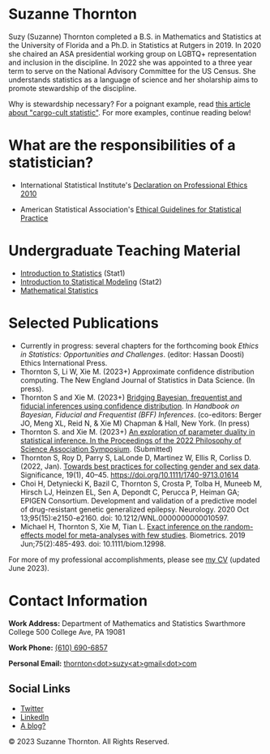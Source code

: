 # Suzanne Thornton

Suzy (Suzanne) Thornton completed a B.S. in Mathematics and Statistics at the University of Florida and a Ph.D. in Statistics at Rutgers in 2019. In 2020 she chaired an ASA presidential working group on LGBTQ+ representation and inclusion in the discipline. In 2022 she was appointed to a three year term to serve on the National Advisory Committee for the US Census. She understands statistics as a language of science and her sholarship aims to promote stewardship of the discipline.

Why is stewardship necessary? For a poignant example, read [this article about "cargo-cult statistic"](https://doi.org/10.1111/j.1740-9713.2018.01174.x). For more examples, continue reading below! 

# What are the responsibilities of a statistician? 

* International Statistical Institute's [Declaration on Professional Ethics 2010](https://isi-web.org/declaration-professional-ethics-2010)

* American Statistical Association's [Ethical Guidelines for Statistical Practice](https://www.amstat.org/your-career/ethical-guidelines-for-statistical-practice)

# Undergraduate Teaching Material 

* [Introduction to Statistics](https://dr-suz.github.io/Stat11/) (Stat1) 
* [Introduction to Statistical Modeling](https://dr-suz.github.io/Stat21/) (Stat2)
* [Mathematical Statistics](https://dr-suz.github.io/Stat61/)


# Selected Publications  

* Currently in progress: several chapters for the forthcoming book *Ethics in Statistics: Opportunities and Challenges*. (editor: Hassan Doosti) Ethics International Press. 
* Thornton S, Li W, Xie M. (2023+) Approximate confidence distribution computing. The New England Journal of Statistics in Data Science. (In press). 
* Thornton S and Xie M. (2023+) [Bridging Bayesian, frequentist and fiducial inferences using confidence distribution](https://www.academia.edu/81301013/Bridging_Bayesian_frequentist_and_fiducial_BFF_inferences_using_confidence_distribution). In *Handbook on Bayesian, Fiducial and Frequentist (BFF) Inferences*. (co-editors: Berger JO, Meng XL, Reid N, & Xie M) Chapman & Hall, New York. (In press) 
* Thornton S. and Xie M. (2023+) [An exploration of parameter duality in statistical inference. In the Proceedings of the 2022 Philosophy of Science Association Symposium](https://www.academia.edu/100542843/Exploration_of_parameter_duality). (Submitted) 
* Thornton S, Roy D, Parry S, LaLonde D, Martinez W, Ellis R, Corliss D. (2022, Jan). [Towards best practices for collecting gender and sex data](https://www.academia.edu/81301017/Towards_statistical_best_practices_for_gender_and_sex_data). Significance, 19(1), 40–45. https://doi.org/10.1111/1740-9713.01614
* Choi H, Detyniecki K, Bazil C, Thornton S, Crosta P, Tolba H, Muneeb M, Hirsch LJ, Heinzen EL, Sen A, Depondt C, Perucca P, Heiman GA; EPIGEN Consortium. Development and validation of a predictive model of drug-resistant genetic generalized epilepsy. Neurology. 2020 Oct 13;95(15):e2150-e2160. doi: 10.1212/WNL.0000000000010597. 
* Michael H, Thornton S, Xie M, Tian L. [Exact inference on the random-effects model for meta-analyses with few studies](https://www.academia.edu/81301012/Exact_Inference_on_the_Random_Effects_Model_for_Meta_Analyses_with_Few_Studies). Biometrics. 2019 Jun;75(2):485-493. doi: 10.1111/biom.12998. 

For more of my professional accomplishments, please see [my CV](https://github.com/dr-suz/SThorntonCV/blob/main/Thornton_Vita.pdf) (updated June 2023).  

# Contact Information 

**Work Address:** Department of Mathematics and Statistics
Swarthmore College
500 College Ave, PA 19081

**Work Phone:** <a class="p-tel" href="tel:+16106906857">(610) 690-6857</a>

**Personal Email:** <a href="mailto:thornton&lt;dot&gt;suzy&lt;at&gt;gmail&lt;dot&gt;com">thornton&lt;dot&gt;suzy&lt;at&gt;gmail&lt;dot&gt;com</a>


## Social Links 

* [Twitter](https://twitter.com/ProfessorSuzy/) 
* [LinkedIn](https://www.linkedin.com/in/suzanne-thornton-0a535645/) 
* [A blog?](https://thestatsmeow.wordpress.com/) 




&copy; 2023 Suzanne Thornton. All Rights Reserved.
